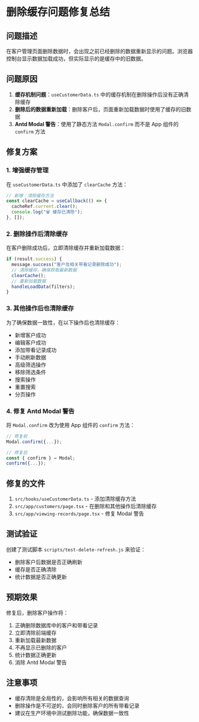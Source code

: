 # 删除缓存问题修复总结

## 问题描述

在客户管理页面删除数据时，会出现之前已经删除的数据重新显示的问题。浏览器控制台显示数据加载成功，但实际显示的是缓存中的旧数据。

## 问题原因

1. **缓存机制问题**：`useCustomerData.ts` 中的缓存机制在删除操作后没有正确清除缓存
2. **删除后的数据重新加载**：删除客户后，页面重新加载数据时使用了缓存的旧数据
3. **Antd Modal 警告**：使用了静态方法 `Modal.confirm` 而不是 App 组件的 `confirm` 方法

## 修复方案

### 1. 增强缓存管理

在 `useCustomerData.ts` 中添加了 `clearCache` 方法：

```typescript
// 新增：清除缓存方法
const clearCache = useCallback(() => {
  cacheRef.current.clear();
  console.log("🗑️ 缓存已清除");
}, []);
```

### 2. 删除操作后清除缓存

在客户删除成功后，立即清除缓存并重新加载数据：

```typescript
if (result.success) {
  message.success("客户及相关带看记录删除成功");
  // 清除缓存，确保获取最新数据
  clearCache();
  // 重新加载数据
  handleLoadData(filters);
}
```

### 3. 其他操作后也清除缓存

为了确保数据一致性，在以下操作后也清除缓存：

- 新增客户成功
- 编辑客户成功
- 添加带看记录成功
- 手动刷新数据
- 高级筛选操作
- 移除筛选条件
- 搜索操作
- 重置搜索
- 分页操作

### 4. 修复 Antd Modal 警告

将 `Modal.confirm` 改为使用 App 组件的 `confirm` 方法：

```typescript
// 修复前
Modal.confirm({...});

// 修复后
const { confirm } = Modal;
confirm({...});
```

## 修复的文件

1. `src/hooks/useCustomerData.ts` - 添加清除缓存方法
2. `src/app/customers/page.tsx` - 在删除和其他操作后清除缓存
3. `src/app/viewing-records/page.tsx` - 修复 Modal 警告

## 测试验证

创建了测试脚本 `scripts/test-delete-refresh.js` 来验证：

- 删除客户后数据是否正确刷新
- 缓存是否正确清除
- 统计数据是否正确更新

## 预期效果

修复后，删除客户操作将：

1. 正确删除数据库中的客户和带看记录
2. 立即清除前端缓存
3. 重新加载最新数据
4. 不再显示已删除的客户
5. 统计数据正确更新
6. 消除 Antd Modal 警告

## 注意事项

- 缓存清除是全局性的，会影响所有相关的数据查询
- 删除操作是不可逆的，会同时删除客户的所有带看记录
- 建议在生产环境中测试删除功能，确保数据一致性
